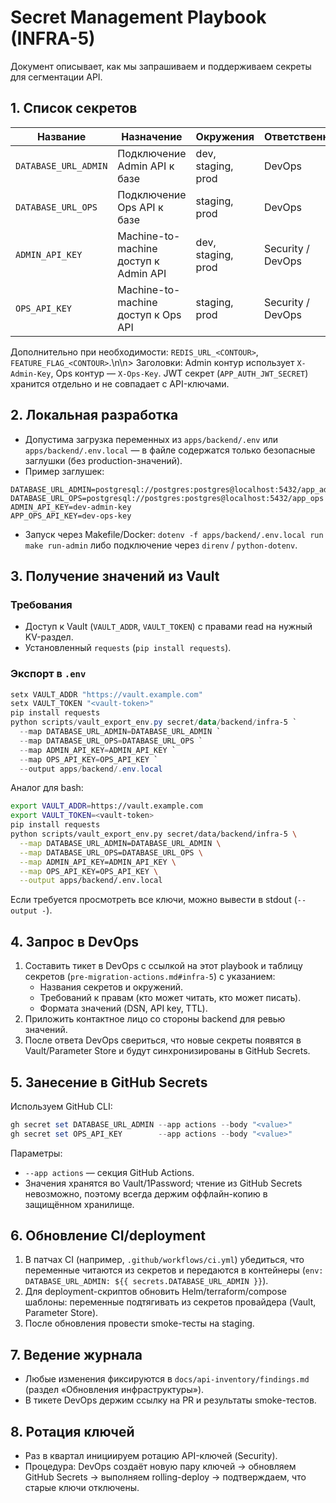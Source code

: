 ﻿# Secret Management Playbook (INFRA-5)

Документ описывает, как мы запрашиваем и поддерживаем секреты для сегментации API.

## 1. Список секретов

| Название | Назначение | Окружения | Ответственный |
|----------|------------|-----------|---------------|
| `DATABASE_URL_ADMIN` | Подключение Admin API к базе | dev, staging, prod | DevOps |
| `DATABASE_URL_OPS` | Подключение Ops API к базе | staging, prod | DevOps |
| `ADMIN_API_KEY` | Machine-to-machine доступ к Admin API | dev, staging, prod | Security / DevOps |
| `OPS_API_KEY` | Machine-to-machine доступ к Ops API | staging, prod | Security / DevOps |

Дополнительно при необходимости: `REDIS_URL_<CONTOUR>`, `FEATURE_FLAG_<CONTOUR>`.\n\n> Заголовки: Admin контур использует `X-Admin-Key`, Ops контур — `X-Ops-Key`. JWT секрет (`APP_AUTH_JWT_SECRET`) хранится отдельно и не совпадает с API-ключами.

## 2. Локальная разработка

- Допустима загрузка переменных из `apps/backend/.env` или `apps/backend/.env.local` — в файле содержатся только безопасные заглушки (без production-значений).
- Пример заглушек:

```env
DATABASE_URL_ADMIN=postgresql://postgres:postgres@localhost:5432/app_admin
DATABASE_URL_OPS=postgresql://postgres:postgres@localhost:5432/app_ops
ADMIN_API_KEY=dev-admin-key
APP_OPS_API_KEY=dev-ops-key
```

- Запуск через Makefile/Docker: `dotenv -f apps/backend/.env.local run make run-admin` либо подключение через `direnv` / `python-dotenv`.

## 3. Получение значений из Vault

### Требования
- Доступ к Vault (`VAULT_ADDR`, `VAULT_TOKEN`) с правами read на нужный KV-раздел.
- Установленный `requests` (`pip install requests`).

### Экспорт в `.env`

```powershell
setx VAULT_ADDR "https://vault.example.com"
setx VAULT_TOKEN "<vault-token>"
pip install requests
python scripts/vault_export_env.py secret/data/backend/infra-5 `
  --map DATABASE_URL_ADMIN=DATABASE_URL_ADMIN `
  --map DATABASE_URL_OPS=DATABASE_URL_OPS `
  --map ADMIN_API_KEY=ADMIN_API_KEY `
  --map OPS_API_KEY=OPS_API_KEY `
  --output apps/backend/.env.local
```

Аналог для bash:

```bash
export VAULT_ADDR=https://vault.example.com
export VAULT_TOKEN=<vault-token>
pip install requests
python scripts/vault_export_env.py secret/data/backend/infra-5 \
  --map DATABASE_URL_ADMIN=DATABASE_URL_ADMIN \
  --map DATABASE_URL_OPS=DATABASE_URL_OPS \
  --map ADMIN_API_KEY=ADMIN_API_KEY \
  --map OPS_API_KEY=OPS_API_KEY \
  --output apps/backend/.env.local
```

Если требуется просмотреть все ключи, можно вывести в stdout (`--output -`).

## 4. Запрос в DevOps

1. Составить тикет в DevOps с ссылкой на этот playbook и таблицу секретов (`pre-migration-actions.md#infra-5`) с указанием:
   - Названия секретов и окружений.
   - Требований к правам (кто может читать, кто может писать).
   - Формата значений (DSN, API key, TTL).
2. Приложить контактное лицо со стороны backend для ревью значений.
3. После ответа DevOps свериться, что новые секреты появятся в Vault/Parameter Store и будут синхронизированы в GitHub Secrets.

## 5. Занесение в GitHub Secrets

Используем GitHub CLI:

```powershell
gh secret set DATABASE_URL_ADMIN --app actions --body "<value>"
gh secret set OPS_API_KEY        --app actions --body "<value>"
```

Параметры:
- `--app actions` — секция GitHub Actions.
- Значения хранятся во Vault/1Password; чтение из GitHub Secrets невозможно, поэтому всегда держим оффлайн-копию в защищённом хранилище.

## 6. Обновление CI/deployment

1. В патчах CI (например, `.github/workflows/ci.yml`) убедиться, что переменные читаются из секретов и передаются в контейнеры (`env: DATABASE_URL_ADMIN: ${{ secrets.DATABASE_URL_ADMIN }}`).
2. Для deployment-скриптов обновить Helm/terraform/compose шаблоны: переменные подтягивать из секретов провайдера (Vault, Parameter Store).
3. После обновления провести smoke-тесты на staging.

## 7. Ведение журнала

- Любые изменения фиксируются в `docs/api-inventory/findings.md` (раздел «Обновления инфраструктуры»).
- В тикете DevOps держим ссылку на PR и результаты smoke-тестов.

## 8. Ротация ключей

- Раз в квартал инициируем ротацию API-ключей (Security).
- Процедура: DevOps создаёт новую пару ключей → обновляем GitHub Secrets → выполняем rolling-deploy → подтверждаем, что старые ключи отключены.
